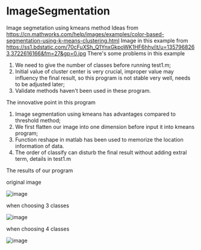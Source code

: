 # ImageSegmentation
Image segmetation using kmeans method
Ideas from
https://cn.mathworks.com/help/images/examples/color-based-segmentation-using-k-means-clustering.html
Image in this example from 
https://ss1.bdstatic.com/70cFuXSh_Q1YnxGkpoWK1HF6hhy/it/u=1357968263,3722616166&fm=27&gp=0.jpg
There's some problems in this example
1. We need to give the number of classes before running test1.m;
2. Initial value of cluster center is very crucial, improper value may influency the final result, so this program is not stable very well, needs to be adjusted later;
3. Validate methods haven't been used in these program.

The innovative point in this program
1. Image segmentation using kmeans has advantages compared to threshold method;
2. We first flatten our image into one dimension before input it into kmeans program;
3. Function reshape in matlab has been used to memorize the location information of data.
4. The order of classify can disturb the final result without adding extral term, details in test1.m

The results of our program

original image

![image](https://github.com/sunt16/ImageSegmentation/blob/master/pic.jpg)

when choosing 3 classes

![image](https://github.com/sunt16/ImageSegmentation/blob/master/picture/pic1.jpg)

when choosing 4 classes

![image](https://github.com/sunt16/ImageSegmentation/blob/master/picture/pic2.jpg)
